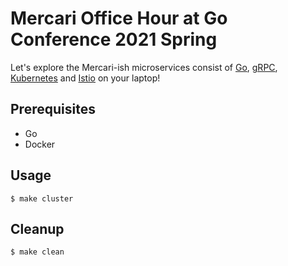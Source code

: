 # Mercari Office Hour at Go Conference 2021 Spring

Let's explore the Mercari-ish microservices consist of [Go](https://golang.org/), [gRPC](https://grpc.io/), [Kubernetes](https://kubernetes.io/) and [Istio](https://istio.io/) on your laptop!

## Prerequisites

-   Go
-   Docker

## Usage

```console
$ make cluster
```

## Cleanup

```
$ make clean
```
